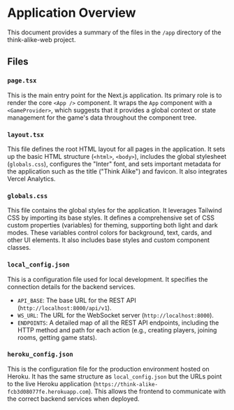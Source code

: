 # Application Overview

This document provides a summary of the files in the `/app` directory of the think-alike-web project.

## Files

### `page.tsx`

This is the main entry point for the Next.js application. Its primary role is to render the core `<App />` component. It wraps the `App` component with a `<GameProvider>`, which suggests that it provides a global context or state management for the game's data throughout the component tree.

### `layout.tsx`

This file defines the root HTML layout for all pages in the application. It sets up the basic HTML structure (`<html>`, `<body>`), includes the global stylesheet (`globals.css`), configures the "Inter" font, and sets important metadata for the application such as the title ("Think Alike") and favicon. It also integrates Vercel Analytics.

### `globals.css`

This file contains the global styles for the application. It leverages Tailwind CSS by importing its base styles. It defines a comprehensive set of CSS custom properties (variables) for theming, supporting both light and dark modes. These variables control colors for background, text, cards, and other UI elements. It also includes base styles and custom component classes.

### `local_config.json`

This is a configuration file used for local development. It specifies the connection details for the backend services.

-   `API_BASE`: The base URL for the REST API (`http://localhost:8000/api/v1`).
-   `WS_URL`: The URL for the WebSocket server (`http://localhost:8000`).
-   `ENDPOINTS`: A detailed map of all the REST API endpoints, including the HTTP method and path for each action (e.g., creating players, joining rooms, getting game stats).

### `heroku_config.json`

This is the configuration file for the production environment hosted on Heroku. It has the same structure as `local_config.json` but the URLs point to the live Heroku application (`https://think-alike-fcb3d08077fe.herokuapp.com`). This allows the frontend to communicate with the correct backend services when deployed.
